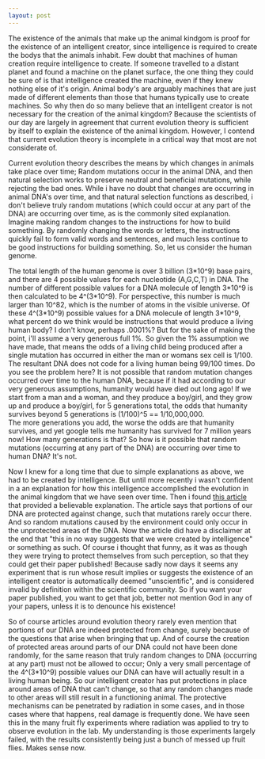 ```yaml
---
layout: post
---
```

The existence of the animals that make up the animal kindgom is proof for the existence of an intelligent creator, since intelligence is required to create the
bodys that the animals inhabit.  Few doubt that machines of human creation require intelligence to create.  If someone travelled to a distant planet and
found a machine on the planet surface, the one thing they could be sure of is that intelligence created the machine, even if they knew nothing else of it's origin. 
Animal body's are arguably machines that are just made of different elements than those that humans typically use to create machines.  So why then do so many believe
that an intelligent creator is not necessary for the creation of the animal kingdom?  Because the scientists of our day are largely in agreement that current evolution
theory is sufficient by itself to explain the existence of the animal kingdom.  However, I contend that current evolution theory is incomplete in a critical way that
most are not considerate of.

Current evolution theory describes the means by which changes in animals take place over time; Random mutations occur in the animal DNA, and then natural selection
works to preserve neutral and beneficial mutations, while rejecting the bad ones. While i have no doubt that changes are occurring in animal DNA's over time, and that
natural selection functions as described, i don't believe truly random mutations (which could occur at any part of the DNA) are occurring over time, as is the
commonly sited explanation.  Imagine making random changes to the instructions for how to build something.  By randomly changing the words or letters, the instructions
quickly fail to form valid words and sentences, and much less continue to be good instructions for building something.  So, let us consider the human genome.

The total length of the human genome is over 3 billion (3\*10^9) base pairs, and there are 4 possible values for each nucleotide (A,G,C,T) in DNA.
The number of different possible values for a DNA molecule of length 3\*10^9 is then calculated to be 4^(3\*10^9).  For perspective, this number is much larger than 10^82,
which is the number of atoms in the visible universe.  Of these 4^(3\*10^9) possible values for a DNA molecule of length 3\*10^9, what percent do we think would be
instructions that would produce a living human body?  I don't know, perhaps .0001%?  But for the sake of making the point, i'll assume a very generous full 1%.  So given
the 1% assumption we have made, that means the odds of a living child being produced after a single mutation has occurred in either the man or womans sex cell is 1/100.  
The resultant DNA does not code for a living human being 99/100 times.  Do you see the problem here?  It is not possible that random mutation changes occurred over time to
the human DNA, because if it had according to our very generous assumptions, humanity would have died out long ago! If we start from a man and a woman, and they produce
a boy/girl, and they grow up and produce a boy/girl, for 5 generations total, the odds that humanity survives beyond 5 generations is (1/100)^5 == 1/10,000,000.  
The more generations you add, the worse the odds are that humanity survives, and yet google tells me humanity has survived for 7 million years now!  How many generations
is that?  So how is it possible that random mutations (occurring at any part of the DNA) are occurring over time to human DNA?  It's not.

Now I knew for a long time that due to simple explanations as above, we had to be created by intelligence.  But until more recently i wasn't confident in a an
explanation for how this intelligence accomplished the evolution in the animal kingdom that we have seen over time.  Then i found [this article](https://www.princeton.edu/news/2008/11/10/evolutions-new-wrinkle-proteins-cruise-control-provide-new-perspective?section=topstories) that provided a believable explanation.  The article says that portions of our 
DNA are protected against change, such that mutations rarely occur there.  And so random mutations
caused by the environment could only occur in the unprotected areas of the DNA.  Now the article did have a disclaimer at the end that "this in no way suggests that
we were created by intelligence" or something as such.  Of course i thought that funny, as it was as though they were trying to protect themselves from such perception,
so that they could get their paper published!  Because sadly now days it seems any experiment that is run whose result implies or suggests the existence of an intelligent
creator is automatically deemed "unscientific", and is considered invalid by definition within the scientific community.  So if you want your paper published, you want
to get that job, better not mention God in any of your papers, unless it is to denounce his existence!

So of course articles around evolution theory rarely even mention that portions of our DNA are indeed protected from change, surely because of the questions
that arise when bringing that up.  And of course the creation of protected areas around parts of our DNA could not have been done randomly,
for the same reason that truly random changes to DNA (occurring at any part) must not be allowed to occur;  Only a very small percentage of the 4^(3\*10^9) possible
values our DNA can have will actually result in a living human being.  So our intelligent creator has put protections in place around areas of DNA that can't change,
so that any random changes made to other areas will still result in a functioning animal. The protective mechanisms can be penetrated by radiation in some cases,
and in those cases where that happens, real damage is frequently done.  We have seen this in the many fruit fly experiments where radiation was applied to try to observe
evolution in the lab.  My understanding is those experiments largely failed, with the results consistently being just a bunch of messed up fruit flies.  Makes sense now.